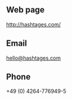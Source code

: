 ## Web page
 
http://hashtages.com/
 
## Email
 
hello@hashtages.com 
 
## Phone
 
+49 (0) 4264-776949-5 